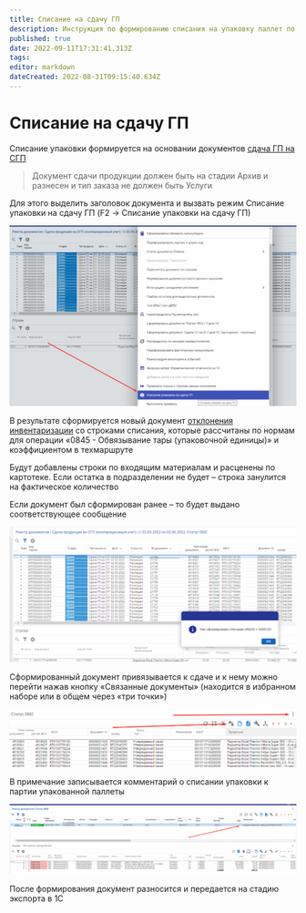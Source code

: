 ```yaml
---
title: Списание на сдачу ГП
description: Инструкция по формированию списания на упаковку паллет по документам сдачи продукции
published: true
date: 2022-09-11T17:31:41.313Z
tags: 
editor: markdown
dateCreated: 2022-08-31T09:15:40.634Z
---
```


# Списание на сдачу ГП

Списание упаковки формируется на основании документов [сдача ГП на СГП](../../../otgruzka-produkcii/sdacha-produkcii-na-sgp-1.md)

>Документ сдачи продукции должен быть на стадии Архив и разнесен и тип заказа не должен быть Услуги

Для этого выделить заголовок документа и вызвать режим Списание упаковки на сдачу ГП (F2 -> Списание упаковки на сдачу ГП)

![](<../../../../assets/0 (65)1.png>)

В результате сформируется новый документ [отклонения инвентаризации](../otklonenie-inventarizacii.md) со строками списания, которые рассчитаны по нормам для операции «0845 - Обвязывание тары (упаковочной единицы)» и коэффициентом в техмаршруте

Будут добавлены строки по входящим материалам и расценены по картотеке. Если остатка в подразделении не будет – строка занулится на фактическое количество

Если документ был сформирован ранее – то будет выдано соответствующее сообщение

![](<../../../../assets/1 (49)1.png>)

Сформированный документ привязывается к сдаче и к нему можно перейти нажав кнопку «Связанные документы» (находится в избранном наборе или в общем через «три точки»)

![](<../../../../assets/2 (50)1.png>)

В примечание записывается комментарий о списании упаковки к партии упакованной паллеты

![](<../../../../assets/3 (30)1.png>)

После формирования документ разносится и передается на стадию экспорта в 1С

